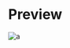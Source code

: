 # Preview 
![a]([https://github.com/Eazvy/UILibs/blob/main/Librarys/Atlas/Atlas_v1_red.png?raw=true](https://github.com/Eazvy/UILibs/blob/main/Librarys/Blek/Screenshot%202022-11-30%20221541.png?raw=true))
